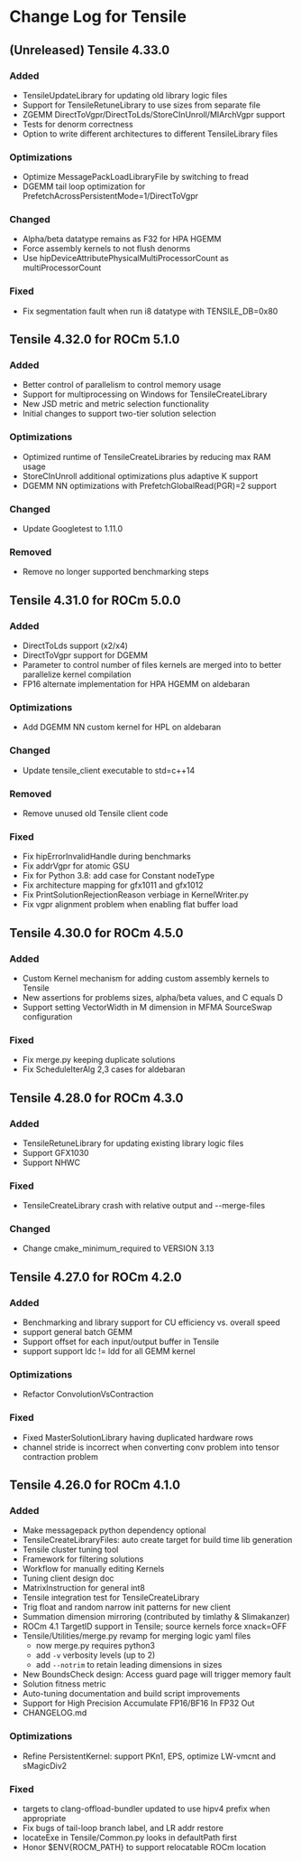 # Change Log for Tensile

## (Unreleased) Tensile 4.33.0
### Added
- TensileUpdateLibrary for updating old library logic files
- Support for TensileRetuneLibrary to use sizes from separate file
- ZGEMM DirectToVgpr/DirectToLds/StoreCInUnroll/MIArchVgpr support
- Tests for denorm correctness
- Option to write different architectures to different TensileLibrary files
### Optimizations
- Optimize MessagePackLoadLibraryFile by switching to fread
- DGEMM tail loop optimization for PrefetchAcrossPersistentMode=1/DirectToVgpr
### Changed
- Alpha/beta datatype remains as F32 for HPA HGEMM
- Force assembly kernels to not flush denorms
- Use hipDeviceAttributePhysicalMultiProcessorCount as multiProcessorCount
### Fixed
- Fix segmentation fault when run i8 datatype with TENSILE_DB=0x80

## Tensile 4.32.0 for ROCm 5.1.0
### Added
- Better control of parallelism to control memory usage
- Support for multiprocessing on Windows for TensileCreateLibrary
- New JSD metric and metric selection functionality
- Initial changes to support two-tier solution selection
### Optimizations
- Optimized runtime of TensileCreateLibraries by reducing max RAM usage
- StoreCInUnroll additional optimizations plus adaptive K support
- DGEMM NN optimizations with PrefetchGlobalRead(PGR)=2 support
### Changed
- Update Googletest to 1.11.0
### Removed
- Remove no longer supported benchmarking steps

## Tensile 4.31.0 for ROCm 5.0.0
### Added
- DirectToLds support (x2/x4)
- DirectToVgpr support for DGEMM
- Parameter to control number of files kernels are merged into to better parallelize kernel compilation
- FP16 alternate implementation for HPA HGEMM on aldebaran
### Optimizations
- Add DGEMM NN custom kernel for HPL on aldebaran
### Changed
- Update tensile_client executable to std=c++14
### Removed
- Remove unused old Tensile client code
### Fixed
- Fix hipErrorInvalidHandle during benchmarks
- Fix addrVgpr for atomic GSU
- Fix for Python 3.8: add case for Constant nodeType
- Fix architecture mapping for gfx1011 and gfx1012
- Fix PrintSolutionRejectionReason verbiage in KernelWriter.py
- Fix vgpr alignment problem when enabling flat buffer load

## Tensile 4.30.0 for ROCm 4.5.0
### Added
- Custom Kernel mechanism for adding custom assembly kernels to Tensile
- New assertions for problems sizes, alpha/beta values, and C equals D
- Support setting VectorWidth in M dimension in MFMA SourceSwap configuration
### Fixed
- Fix merge.py keeping duplicate solutions
- Fix ScheduleIterAlg 2,3 cases for aldebaran

## Tensile 4.28.0 for ROCm 4.3.0
### Added
- TensileRetuneLibrary for updating existing library logic files
- Support GFX1030
- Support NHWC

### Fixed
- TensileCreateLibrary crash with relative output and --merge-files

### Changed
- Change cmake_minimum_required to VERSION 3.13

## Tensile 4.27.0 for ROCm 4.2.0
### Added
- Benchmarking and library support for CU efficiency vs. overall speed
- support general batch GEMM
- Support offset for each input/output buffer in Tensile
- support support ldc != ldd for all GEMM kernel

### Optimizations
- Refactor ConvolutionVsContraction

### Fixed
- Fixed MasterSolutionLibrary having duplicated hardware rows
- channel stride is incorrect when converting conv problem into tensor contraction problem

## Tensile 4.26.0 for ROCm 4.1.0
### Added
- Make messagepack python dependency optional
- TensileCreateLibraryFiles: auto create target for build time lib generation
- Tensile cluster tuning tool
- Framework for filtering solutions
- Workflow for manually editing Kernels
- Tuning client design doc
- MatrixInstruction for general int8
- Tensile integration test for TensileCreateLibrary
- Trig float and random narrow init patterns for new client
- Summation dimension mirroring (contributed by timlathy & Slimakanzer)
- ROCm 4.1 TargetID support in Tensile; source kernels force xnack=OFF
- Tensile/Utilities/merge.py revamp for merging logic yaml files
  - now merge.py requires python3
  - add `-v` verbosity levels (up to 2)
  - add `--notrim` to retain leading dimensions in sizes
- New BoundsCheck design: Access guard page will trigger memory fault
- Solution fitness metric
- Auto-tuning documentation and build script improvements
- Support for High Precision Accumulate FP16/BF16 In FP32 Out
- CHANGELOG.md

### Optimizations
- Refine PersistentKernel: support PKn1, EPS, optimize LW-vmcnt and sMagicDiv2

### Fixed
- targets to clang-offload-bundler updated to use hipv4 prefix when appropriate
- Fix bugs of tail-loop branch label, and LR addr restore
- locateExe in Tensile/Common.py looks in defaultPath first
- Honor $ENV{ROCM_PATH} to support relocatable ROCm location
